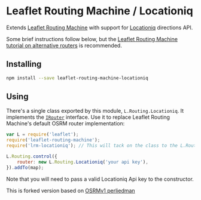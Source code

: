 Leaflet Routing Machine / Locationiq
=====================================

Extends [Leaflet Routing Machine](https://github.com/perliedman/leaflet-routing-machine) with support for [Locationiq](https://locationiq.com/docs) directions API.

Some brief instructions follow below, but the [Leaflet Routing Machine tutorial on alternative routers](http://www.liedman.net/leaflet-routing-machine/tutorials/alternative-routers/) is recommended.

## Installing

```sh
npm install --save leaflet-routing-machine-locationiq
```

## Using

There's a single class exported by this module, `L.Routing.Locationiq`. It implements the [`IRouter`](http://www.liedman.net/leaflet-routing-machine/api/#irouter) interface. Use it to replace Leaflet Routing Machine's default OSRM router implementation:

```javascript
var L = require('leaflet');
require('leaflet-routing-machine');
require('lrm-locationiq'); // This will tack on the class to the L.Routing namespace

L.Routing.control({
    router: new L.Routing.Locationiq('your api key'),
}).addTo(map);
```

Note that you will need to pass a valid Locationiq Api key to the constructor.


This is forked version based on [OSRMv1 perliedman](https://github.com/perliedman/leaflet-routing-machine/blob/master/src/osrm-v1.js)
